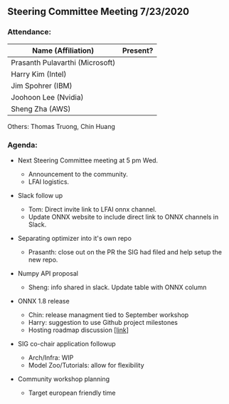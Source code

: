 ## Steering Committee Meeting 7/23/2020

### Attendance:

| Name (Affiliation)              | Present? |
| ------------------------------- | -------- |
| Prasanth Pulavarthi (Microsoft) |       |
| Harry Kim (Intel)               |       |
| Jim Spohrer (IBM)               |       |
| Joohoon Lee (Nvidia)            |       |
| Sheng Zha (AWS)                 |       |

Others: Thomas Truong, Chin Huang


### Agenda:

* Next Steering Committee meeting at 5 pm Wed. 
  * Announcement to the community.
  * LFAI logistics.
  
* Slack follow up 
  * Tom: Direct invite link to LFAI onnx channel. 
  * Update ONNX website to include direct link to ONNX channels in Slack.

* Separating optimizer into it's own repo 
  * Prasanth: close out on the PR the SIG had filed and help setup the new repo.

* Numpy API proposal
  * Sheng: info shared in slack. Update table with ONNX column

* ONNX 1.8 release
  * Chin: release managment tied to September workshop
  * Harry: suggestion to use Github project milestones
  * Hosting roadmap discussion [[link](https://docs.google.com/document/d/14-b92ALTP9K1bzQl9bRXtrqri5RfixFBCMV8SwTVxn0/edit?ts=5eb43d22)]

* SIG co-chair application followup
  * Arch/Infra: WIP
  * Model Zoo/Tutorials: allow for flexibility 

* Community workshop planning
  * Target european friendly time
  

